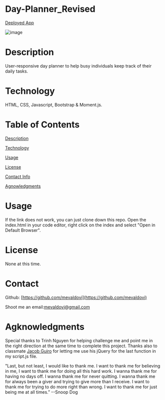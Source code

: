 # Day-Planner_Revised
[Deployed App](https://mevaldovi.github.io/Day-Planner_Revised/) 

![image](https://user-images.githubusercontent.com/83307023/135498255-ae3ae225-7de1-4e3f-b751-5edaa8faa41a.png)


# Description

User-responsive day planner to help busy individuals keep track of their daily tasks.


# Technology
HTML, CSS, Javascript, Bootstrap & Moment.js.


# Table of Contents
[Description](https://github.com/mevaldovi/Day-Planner_Revised#Description)


[Technology](https://github.com/mevaldovi/Day-Planner_Revised#Technology)


[Usage](https://github.com/mevaldovi/Day-Planner_Revised#Usage)


[License](https://github.com/mevaldovi/Day-Planner_Revised#License)


[Contact Info](https://github.com/mevaldovi/Day-Planner_Revised#Contact)


[Agnowledgments](https://github.com/mevaldovi/Day-Planner_Revised#Agknowledgments)


# Usage

If the link does not work, you can just clone down this repo. Open the index.html in your code editor, right click on the index and select "Open in Default Browser".
# License
None at this time.

# Contact

Github: [https://github.com/mevaldovi](https://github.com/mevaldovi)

Shoot me an email:[mevaldovi@gmail.com](mailto:mevaldovi@gmail.com)

# Agknowledgments
Special thanks to Trinh Nguyen for helping challenge me and point me in the right direction at the same time to complete this project.
Thanks also to classmate [Jacob Guiro](https://github.com/Jguiro09) for letting me use his jQuery for the last function in my script.js file.

"Last, but not least, I would like to thank me. I want to thank me for believing in me, I want to thank me for doing all this hard work. I wanna thank me for having no days off. I wanna thank me for never quitting. I wanna thank me for always been a giver and trying to give more than I receive. I want to thank me for trying to do more right than wrong. I want to thank me for just being me at all times.” --Snoop Dog
